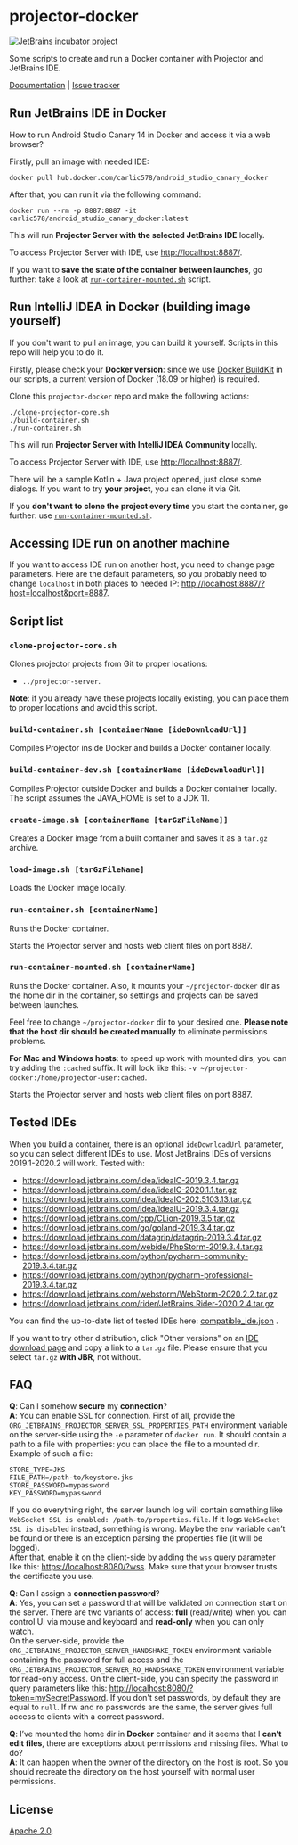 # projector-docker

[![JetBrains incubator project](https://jb.gg/badges/incubator.svg)](https://confluence.jetbrains.com/display/ALL/JetBrains+on+GitHub)

Some scripts to create and run a Docker container with Projector and JetBrains IDE.

[Documentation](https://jetbrains.github.io/projector-client/mkdocs/latest/)
| [Issue tracker](https://youtrack.jetbrains.com/issues/PRJ)

## Run JetBrains IDE in Docker

How to run Android Studio Canary 14 in Docker and access it via a web browser?

Firstly, pull an image with needed IDE:

```shell
docker pull hub.docker.com/carlic578/android_studio_canary_docker
```

After that, you can run it via the following command: 

```shell
docker run --rm -p 8887:8887 -it carlic578/android_studio_canary_docker:latest
```

This will run **Projector Server with the selected JetBrains IDE** locally.

To access Projector Server with IDE, use <http://localhost:8887/>.

If you want to **save the state of the container between launches**, go further: take a look
at [`run-container-mounted.sh`](#run-container-mountedsh-containername) script.

## Run IntelliJ IDEA in Docker (building image yourself)

If you don't want to pull an image, you can build it yourself. Scripts in this repo will help you to do it.

Firstly, please check your **Docker version**: since we
use [Docker BuildKit](https://docs.docker.com/develop/develop-images/build_enhancements/) in our scripts, a current
version of Docker (18.09 or higher) is required.

Clone this `projector-docker` repo and make the following actions:

```shell script
./clone-projector-core.sh
./build-container.sh
./run-container.sh
```

This will run **Projector Server with IntelliJ IDEA Community** locally.

To access Projector Server with IDE, use <http://localhost:8887/>.

There will be a sample Kotlin + Java project opened, just close some dialogs. If you want to try **your project**, you can clone it via Git.

If you **don't want to clone the project every time** you start the container, go further: use [`run-container-mounted.sh`](#run-container-mountedsh-containername).

## Accessing IDE run on another machine

If you want to access IDE run on another host, you need to change page parameters. Here are the default parameters, so you probably need to change `localhost` in both places to needed IP: <http://localhost:8887/?host=localhost&port=8887>.

## Script list
### `clone-projector-core.sh`
Clones projector projects from Git to proper locations:
- `../projector-server`.

**Note**: if you already have these projects locally existing, you can place them to proper locations and avoid this script.

### `build-container.sh [containerName [ideDownloadUrl]]`
Compiles Projector inside Docker and builds a Docker container locally.

### `build-container-dev.sh [containerName [ideDownloadUrl]]`
Compiles Projector outside Docker and builds a Docker container locally. The script assumes the JAVA_HOME is set to a JDK 11.

### `create-image.sh [containerName [tarGzFileName]]`
Creates a Docker image from a built container and saves it as a `tar.gz` archive.

### `load-image.sh [tarGzFileName]`
Loads the Docker image locally.

### `run-container.sh [containerName]`
Runs the Docker container.

Starts the Projector server and hosts web client files on port 8887.

### `run-container-mounted.sh [containerName]`
Runs the Docker container. Also, it mounts your `~/projector-docker` dir as the home dir in the container, so settings and projects can be saved between launches.

Feel free to change `~/projector-docker` dir to your desired one. **Please note that the host dir should be created manually** to eliminate permissions problems.

**For Mac and Windows hosts**: to speed up work with mounted dirs, you can try adding the `:cached` suffix. It will look like this: `-v ~/projector-docker:/home/projector-user:cached`.

Starts the Projector server and hosts web client files on port 8887.

## Tested IDEs
When you build a container, there is an optional `ideDownloadUrl` parameter, so you can select different IDEs to use. Most JetBrains IDEs of versions 2019.1-2020.2 will work. Tested with:
- https://download.jetbrains.com/idea/ideaIC-2019.3.4.tar.gz
- https://download.jetbrains.com/idea/ideaIC-2020.1.1.tar.gz
- https://download.jetbrains.com/idea/ideaIC-202.5103.13.tar.gz
- https://download.jetbrains.com/idea/ideaIU-2019.3.4.tar.gz
- https://download.jetbrains.com/cpp/CLion-2019.3.5.tar.gz
- https://download.jetbrains.com/go/goland-2019.3.4.tar.gz
- https://download.jetbrains.com/datagrip/datagrip-2019.3.4.tar.gz
- https://download.jetbrains.com/webide/PhpStorm-2019.3.4.tar.gz
- https://download.jetbrains.com/python/pycharm-community-2019.3.4.tar.gz
- https://download.jetbrains.com/python/pycharm-professional-2019.3.4.tar.gz
- https://download.jetbrains.com/webstorm/WebStorm-2020.2.2.tar.gz
- https://download.jetbrains.com/rider/JetBrains.Rider-2020.2.4.tar.gz

You can find the up-to-date list of tested IDEs
here: [compatible_ide.json](https://github.com/JetBrains/projector-installer/blob/master/projector_installer/compatible_ide.json)
.

If you want to try other distribution, click "Other versions" on
an [IDE download page](https://www.jetbrains.com/idea/download/) and copy a link to a `tar.gz` file. Please ensure that
you select `tar.gz` **with JBR**, not without.

## FAQ
**Q**: Can I somehow **secure** my **connection**?  
**A**: You can enable SSL for connection. First of all, provide the `ORG_JETBRAINS_PROJECTOR_SERVER_SSL_PROPERTIES_PATH` environment variable on the server-side using the `-e` parameter of `docker run`. It should contain a path to a file with properties: you can place the file to a mounted dir. Example of such a file:

```shell script
STORE_TYPE=JKS
FILE_PATH=/path-to/keystore.jks
STORE_PASSWORD=mypassword
KEY_PASSWORD=mypassword
```

If you do everything right, the server launch log will contain something like `WebSocket SSL is enabled: /path-to/properties.file`. If it logs `WebSocket SSL is disabled` instead, something is wrong. Maybe the env variable can’t be found or there is an exception parsing the properties file (it will be logged).  
After that, enable it on the client-side by adding the `wss` query parameter like this: <https://localhost:8080/?wss>. Make sure that your browser trusts the certificate you use.

**Q**: Can I assign a **connection password**?  
**A**: Yes, you can set a password that will be validated on connection start on the server. There are two variants of access: **full** (read/write) when you can control UI via mouse and keyboard and **read-only** when you can only watch.  
On the server-side, provide the `ORG_JETBRAINS_PROJECTOR_SERVER_HANDSHAKE_TOKEN` environment variable containing the password for full access and the `ORG_JETBRAINS_PROJECTOR_SERVER_RO_HANDSHAKE_TOKEN` environment variable for read-only access. On the client-side, you can specify the password in query parameters like this: <http://localhost:8080/?token=mySecretPassword>. If you don't set passwords, by default they are equal to `null`. If rw and ro passwords are the same, the server gives full access to clients with a correct password.

**Q**: I’ve mounted the home dir in **Docker** container and it seems that I **can’t edit files**, there are exceptions about permissions and missing files. What to do?  
**A**: It can happen when the owner of the directory on the host is root. So you should recreate the directory on the host yourself with normal user permissions.

## License
[Apache 2.0](LICENSE.txt).

